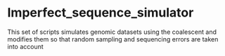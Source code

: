 # Imperfect_sequence_simulator
This set of scripts simulates genomic datasets using the coalescent and modifies them so that random sampling and sequencing errors are taken into account
